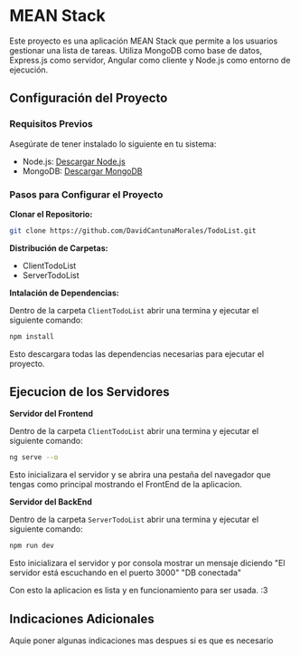 # MEAN Stack

Este proyecto es una aplicación MEAN Stack que permite a los usuarios gestionar una lista de tareas. Utiliza MongoDB como base de datos, Express.js como servidor, Angular como cliente y Node.js como entorno de ejecución.

## Configuración del Proyecto

### Requisitos Previos
Asegúrate de tener instalado lo siguiente en tu sistema:

- Node.js: [Descargar Node.js](https://nodejs.org/)
- MongoDB: [Descargar MongoDB](https://www.mongodb.com/try/download/community)

### Pasos para Configurar el Proyecto

**Clonar el Repositorio:**
   ```bash
   git clone https://github.com/DavidCantunaMorales/TodoList.git
   ```
**Distribución de Carpetas:**
* ClientTodoList
* ServerTodoList

**Intalación de Dependencias:**  

Dentro de la carpeta ```ClientTodoList``` abrir una termina y ejecutar el siguiente comando:
   ```bash
   npm install
   ```
Esto descargara todas las dependencias necesarias para ejecutar el proyecto. 

## Ejecucion de los Servidores

**Servidor del Frontend**

Dentro de la carpeta ```ClientTodoList``` abrir una termina y ejecutar el siguiente comando:
   ```bash
   ng serve --o
   ```
Esto inicializara el servidor y se abrira una pestaña del navegador que tengas como principal mostrando el FrontEnd de la aplicacion.

**Servidor del BackEnd**

Dentro de la carpeta ```ServerTodoList``` abrir una termina y ejecutar el siguiente comando:
   ```bash
   npm run dev
   ```

Esto inicializara el servidor y por consola mostrar un mensaje diciendo "El servidor está escuchando en el puerto 3000"
"DB conectada"

Con esto la aplicacion es lista y en funcionamiento para ser usada. :3

## Indicaciones Adicionales

Aquie poner algunas indicaciones mas despues si es que es necesario

